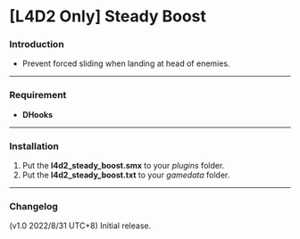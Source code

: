 # [L4D2 Only] Steady Boost

### Introduction
- Prevent forced sliding when landing at head of enemies.

<hr>

### Requirement
- **DHooks**

<hr>

### Installation
1. Put the **l4d2_steady_boost.smx** to your _plugins_ folder.
2. Put the **l4d2_steady_boost.txt** to your _gamedata_ folder.

<hr>

### Changelog
(v1.0 2022/8/31 UTC+8) Initial release.
